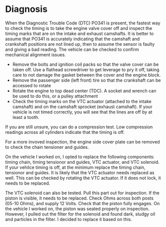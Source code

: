 # Diagnosis

When the Diagnostic Trouble Code (DTC) PO341 is present, the fastest way to check the timing is to take the engine valve cover off and inspect the timing marks that are on the intake and exhaust camshafts. It is better to assume that PO341 is accurately indicating that the camshaft and crankshaft positions are not lined up, then to assume the sensor is faulty and giving a bad reading. The vehicle can be checked to confirm mechanical alignment issues. 

* Remove the bolts and ignition coil packs so that the valve cover can be taken off. Use a flathead screwdriver to get leverage to pry it off, taking care to not damage the gasket between the cover and the engine block.
* Remove the passenger side (left front) tire so that the crankshaft can be accessed to rotate
* Rotate the engine to top dead center (TDC). A socket and wrench can be used to do this, or a pulley attachment
* Check the timing marks on the VTC actuator (attached to the intake camshaft) and on the camshaft sprocket (exhaust camshaft). If your vehicle is not timed correctly, you will see that the lines are off by at least a tooth.

If you are still unsure, you can do a compression test. Low compression readings across all cylinders indicate that the timing is off. 

For a more invoved inspection, the engine side cover plate can be removed to check the chain tensioner and guides. 

On the vehicle I worked on, I opted to replace the following components: timing chain, timing tensionor and guides, VTC actuator, and VTC solenoid. If your vehilce timing is off, at the minimum replace the timing chain, tensionor and guides. It is likely that the VTC actuator needs replaced as well. This can be checked by rotating the VTC actuator. If it does not lock, it needs to be replaced. 

The VTC solenoid can also be tested. Pull this part out for inspection. If the piston is visible, it needs to be replaced. Check Ohms across both posts (05-10 Ohms), and supply 12 Volts. Check that the piston fully engages. On the vehicle I worked on, the piston was seated properly on inspection. However, I pulled out the filter for the solenoid and found dark, sludgy oil and particles in the filter. I decided to replace it based on this. 

